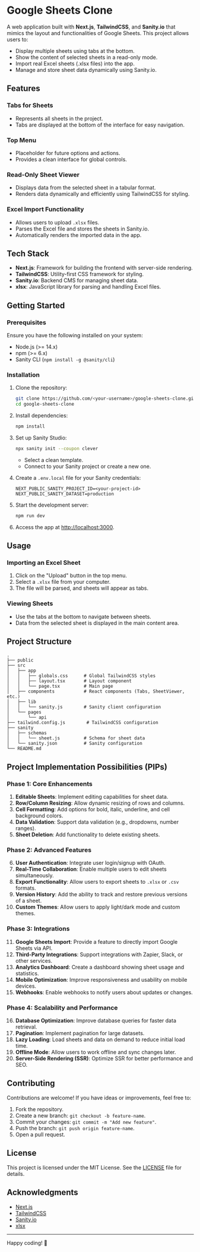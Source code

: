# Google Sheets Clone

A web application built with **Next.js**, **TailwindCSS**, and **Sanity.io** that mimics the layout and functionalities of Google Sheets. This project allows users to:

- Display multiple sheets using tabs at the bottom.
- Show the content of selected sheets in a read-only mode.
- Import real Excel sheets (.xlsx files) into the app.
- Manage and store sheet data dynamically using Sanity.io.

## Features

### Tabs for Sheets
- Represents all sheets in the project.
- Tabs are displayed at the bottom of the interface for easy navigation.

### Top Menu
- Placeholder for future options and actions.
- Provides a clean interface for global controls.

### Read-Only Sheet Viewer
- Displays data from the selected sheet in a tabular format.
- Renders data dynamically and efficiently using TailwindCSS for styling.

### Excel Import Functionality
- Allows users to upload `.xlsx` files.
- Parses the Excel file and stores the sheets in Sanity.io.
- Automatically renders the imported data in the app.

## Tech Stack

- **Next.js**: Framework for building the frontend with server-side rendering.
- **TailwindCSS**: Utility-first CSS framework for styling.
- **Sanity.io**: Backend CMS for managing sheet data.
- **xlsx**: JavaScript library for parsing and handling Excel files.

## Getting Started

### Prerequisites
Ensure you have the following installed on your system:
- Node.js (>= 14.x)
- npm (>= 6.x)
- Sanity CLI (`npm install -g @sanity/cli`)

### Installation

1. Clone the repository:
   ```bash
   git clone https://github.com/<your-username>/google-sheets-clone.git
   cd google-sheets-clone
   ```

2. Install dependencies:
   ```bash
   npm install
   ```

3. Set up Sanity Studio:
   ```bash
   npx sanity init --coupon clever
   ```
   - Select a clean template.
   - Connect to your Sanity project or create a new one.

4. Create a `.env.local` file for your Sanity credentials:
   ```env
   NEXT_PUBLIC_SANITY_PROJECT_ID=<your-project-id>
   NEXT_PUBLIC_SANITY_DATASET=production
   ```

5. Start the development server:
   ```bash
   npm run dev
   ```

6. Access the app at [http://localhost:3000](http://localhost:3000).

## Usage

### Importing an Excel Sheet
1. Click on the "Upload" button in the top menu.
2. Select a `.xlsx` file from your computer.
3. The file will be parsed, and sheets will appear as tabs.

### Viewing Sheets
- Use the tabs at the bottom to navigate between sheets.
- Data from the selected sheet is displayed in the main content area.

## Project Structure

```
.
├── public
├── src
│   ├── app
│   │   ├── globals.css      # Global TailwindCSS styles
│   │   ├── layout.tsx       # Layout component
│   │   └── page.tsx         # Main page
│   ├── components           # React components (Tabs, SheetViewer, etc.)
│   ├── lib
│   │   └── sanity.js        # Sanity client configuration
│   └── pages
│       └── api
├── tailwind.config.js        # TailwindCSS configuration
├── sanity
│   ├── schemas
│   │   └── sheet.js         # Schema for sheet data
│   └── sanity.json          # Sanity configuration
└── README.md
```

## Project Implementation Possibilities (PIPs)

### Phase 1: Core Enhancements
1. **Editable Sheets**: Implement editing capabilities for sheet data.
2. **Row/Column Resizing**: Allow dynamic resizing of rows and columns.
3. **Cell Formatting**: Add options for bold, italic, underline, and cell background colors.
4. **Data Validation**: Support data validation (e.g., dropdowns, number ranges).
5. **Sheet Deletion**: Add functionality to delete existing sheets.

### Phase 2: Advanced Features
6. **User Authentication**: Integrate user login/signup with OAuth.
7. **Real-Time Collaboration**: Enable multiple users to edit sheets simultaneously.
8. **Export Functionality**: Allow users to export sheets to `.xlsx` or `.csv` formats.
9. **Version History**: Add the ability to track and restore previous versions of a sheet.
10. **Custom Themes**: Allow users to apply light/dark mode and custom themes.

### Phase 3: Integrations
11. **Google Sheets Import**: Provide a feature to directly import Google Sheets via API.
12. **Third-Party Integrations**: Support integrations with Zapier, Slack, or other services.
13. **Analytics Dashboard**: Create a dashboard showing sheet usage and statistics.
14. **Mobile Optimization**: Improve responsiveness and usability on mobile devices.
15. **Webhooks**: Enable webhooks to notify users about updates or changes.

### Phase 4: Scalability and Performance
16. **Database Optimization**: Improve database queries for faster data retrieval.
17. **Pagination**: Implement pagination for large datasets.
18. **Lazy Loading**: Load sheets and data on demand to reduce initial load time.
19. **Offline Mode**: Allow users to work offline and sync changes later.
20. **Server-Side Rendering (SSR)**: Optimize SSR for better performance and SEO.

## Contributing

Contributions are welcome! If you have ideas or improvements, feel free to:

1. Fork the repository.
2. Create a new branch: `git checkout -b feature-name`.
3. Commit your changes: `git commit -m "Add new feature"`.
4. Push the branch: `git push origin feature-name`.
5. Open a pull request.

## License

This project is licensed under the MIT License. See the [LICENSE](LICENSE) file for details.

## Acknowledgments

- [Next.js](https://nextjs.org/)
- [TailwindCSS](https://tailwindcss.com/)
- [Sanity.io](https://www.sanity.io/)
- [xlsx](https://github.com/SheetJS/sheetjs)

---

Happy coding! 🚀

